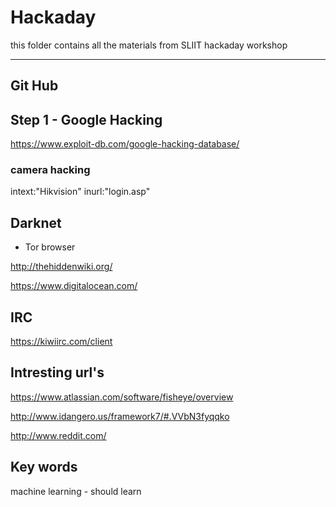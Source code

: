 # Hackaday
this folder contains all the materials from SLIIT hackaday workshop

---
## Git Hub


## Step 1 - Google Hacking

https://www.exploit-db.com/google-hacking-database/

### camera hacking

 intext:"Hikvision" inurl:"login.asp"
 

## Darknet

* Tor browser

http://thehiddenwiki.org/

https://www.digitalocean.com/


## IRC
https://kiwiirc.com/client

 
## Intresting url's

https://www.atlassian.com/software/fisheye/overview

http://www.idangero.us/framework7/#.VVbN3fyqqko

http://www.reddit.com/



## Key words

machine learning - should learn







